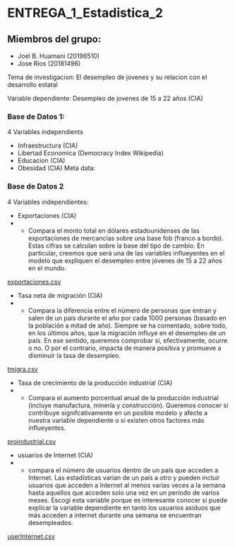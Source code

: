 # ENTREGA_1_Estadistica_2

## Miembros del grupo:
 + Joel B. Huamani (20196510)
 + Jose Rios (20181496)
 
Tema de investigacion: El desempleo de jovenes y su relacion con el desarrollo estatal 

Variable dependiente: Desempleo de jovenes de 15 a 22 años (CIA)


### Base de Datos 1:

4 Variables independients
 + Infraestructura (CIA)
 + Libertad Economica (Democracy Index Wikipedia)
 + Educacion (CIA)
 + Obesidad (CIA)
Meta data:


### Base de Datos 2

4 Variables independientes:

 + Exportaciones (CIA) 
 + - Compara el monto total en dólares estadounidenses de las exportaciones de mercancías sobre una base fob (franco a bordo). Estas cifras se calculan sobre la base del tipo de cambio. En particular, creemos que será una de las variables influeyentes en el modelo que expliquen el desempleo entre jóvenes de 15 a 22 años en el mundo. 
 
[exportaciones.csv](https://github.com/20181496/Trabajo-final-Estadistica-2/files/9539624/exportaciones.csv)

 + Tasa neta de migración (CIA)
 + - Compara la diferencia entre el número de personas que entran y salen de un país durante el año por cada 1000 personas (basado en la población a mitad de año). Siempre se ha comentado, sobre todo, en los últimos años, que la migración influye en el desempleo de un país. En ese sentido, queremos comprobar si, efectivamente, ocurre o no. O por el contrario, impacta de manera positiva y promueve a disminuir la tasa de desempleo.
 
[tmigra.csv](https://github.com/20181496/Trabajo-final-Estadistica-2/files/9539627/tmigra.csv)

 + Tasa de crecimiento de la producción industrial (CIA)
 + - Compara el aumento porcentual anual de la producción industrial (incluye manufactura, minería y construcción). Queremos conocer si contribuye signifcativamente en un posible modelo y afecte a nuestra variable dependiente o si existen otros factores más influeyentes.
 
[proindustrial.csv](https://github.com/20181496/Trabajo-final-Estadistica-2/files/9539625/proindustrial.csv)

 + usuarios de Internet (CIA)
 + - compara el número de usuarios dentro de un país que acceden a Internet. Las estadísticas varían de un país a otro y pueden incluir usuarios que acceden a Internet al menos varias veces a la semana hasta aquellos que acceden solo una vez en un período de varios meses. Escogí esta variable porque es interesante conocer si puede explicar la variable dependiente en tanto los usuarios asiduos que más acceden a internet durante una semana se encuentran desempleados.

[userInternet.csv](https://github.com/20181496/Trabajo-final-Estadistica-2/files/9539626/userInternet.csv)



